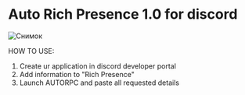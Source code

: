 # Auto Rich Presence 1.0 for discord
![Снимок](https://user-images.githubusercontent.com/63611146/131157643-87fa3862-be5d-4ff6-8bb6-089fc2df9960.PNG)

HOW TO USE:
1) Create ur application in discord developer portal
2) Add information to "Rich Presence"
3) Launch AUTORPC and paste all requested details

